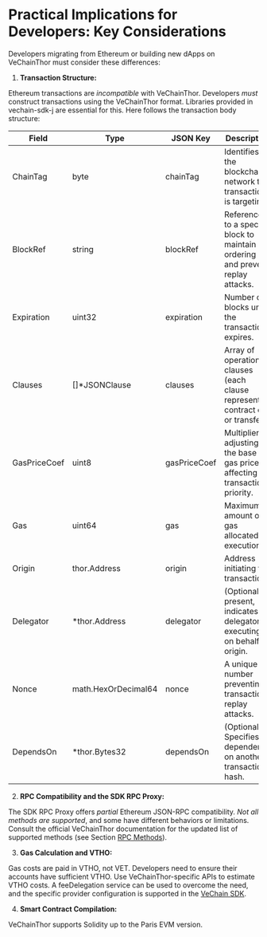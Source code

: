 # Practical Implications for Developers: Key Considerations

Developers migrating from Ethereum or building new dApps on VeChainThor must consider these differences:

1. **Transaction Structure:**

Ethereum transactions are _incompatible_ with VeChainThor. Developers _must_ construct transactions using the VeChainThor format. Libraries provided in vechain-sdk-j are essential for this. Here follows the transaction body structure:

<table><thead><tr><th width="153">Field</th><th width="147">Type</th><th width="135">JSON Key</th><th>Description</th></tr></thead><tbody><tr><td>ChainTag</td><td>byte</td><td>chainTag</td><td>Identifies the blockchain network the transaction is targeting.</td></tr><tr><td>BlockRef</td><td>string</td><td>blockRef</td><td>Reference to a specific block to maintain ordering and prevent replay attacks.</td></tr><tr><td>Expiration</td><td>uint32</td><td>expiration</td><td>Number of blocks until the transaction expires.</td></tr><tr><td>Clauses</td><td>[]*JSONClause</td><td>clauses</td><td>Array of operation clauses (each clause represents a contract call or transfer).</td></tr><tr><td>GasPriceCoef</td><td>uint8</td><td>gasPriceCoef</td><td>Multiplier adjusting the base gas price, affecting transaction priority.</td></tr><tr><td>Gas</td><td>uint64</td><td>gas</td><td>Maximum amount of gas allocated for execution.</td></tr><tr><td>Origin</td><td>thor.Address</td><td>origin</td><td>Address initiating the transaction.</td></tr><tr><td>Delegator</td><td>*thor.Address</td><td>delegator</td><td>(Optional) If present, indicates a delegator executing on behalf of origin.</td></tr><tr><td>Nonce</td><td>math.HexOrDecimal64</td><td>nonce</td><td>A unique number preventing transaction replay attacks.</td></tr><tr><td>DependsOn</td><td>*thor.Bytes32</td><td>dependsOn</td><td>(Optional) Specifies a dependency on another transaction’s hash.</td></tr></tbody></table>

2. **RPC Compatibility and the SDK RPC Proxy:**  &#x20;

The SDK RPC Proxy offers _partial_ Ethereum JSON-RPC compatibility. _Not all methods are supported_, and some have different behaviors or limitations. Consult the official VeChainThor documentation for the updated list of supported methods (see Section [RPC Methods](rpc-methods-detailed-breakdown.md)).

3. &#x20;**Gas Calculation and VTHO:**&#x20;

Gas costs are paid in VTHO, not VET. Developers need to ensure their accounts have sufficient VTHO. Use VeChainThor-specific APIs to estimate VTHO costs. A feeDelegation service can be used to overcome the need, and the specific provider configuration is supported in the [VeChain SDK](https://github.com/vechain/vechain-sdk-js).

4. **Smart Contract Compilation:**&#x20;

VeChainThor supports Solidity up to the Paris EVM version.
